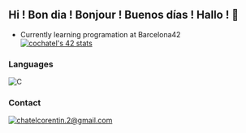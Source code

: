 ## Hi ! Bon dia ! Bonjour ! Buenos días ! Hallo ! 👋

- Currently learning programation at Barcelona42 <br>
[![cochatel's 42 stats](https://badge.mediaplus.ma/kettlebells/cochatel?UM6P=off)](https://github.com/oakoudad/badge42)

### Languages
![C](https://img.shields.io/badge/C-00599C?style=for-the-badge&logo=c&logoColor=white)

### Contact
[![chatelcorentin.2@gmail.com](https://img.shields.io/badge/Email-D14836?style=for-the-badge&logo=gmail&logoColor=white)](mailto:monemail@example.com)

